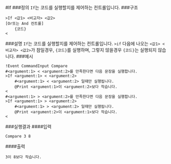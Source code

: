 #If
###정의
`If`는 코드를 실행할지를 제어하는 컨트롤입니다.
###구조
```
>If <값1> <비교자> <값2>
[Or또는 And 컨트롤]
    {코드}
<
```
###설명
`If`는 코드를 실행할지를 제어하는 컨트롤입니다.
`>if` 다음에 나오는 `<값1> <비교자> <값2>`가 참일경우, `{코드}`를 실행하며, 그렇지 않을경우 `{코드}`는 실행되지 않습니다.
###예시
```
!Event CommandInput Compare
#<argument:1> < <argument:2>를 만족한다면 다음 문장을 실행합니다.
>If <argument:1> < <argument:2>
    #<argument:1> < <argument:2> 일때만 실행됩니다.
    @Print <argument:1>이 <argument:2>보다 작습니다.
<
#<argument:1> > <argument:2>를 만족한다면 다음 문장을 실행합니다.
>If <argument:1> > <argument:2>
    #<argument:1> > <argument:2> 일때만 실행됩니다.
    @Print <argument:2>이 <argument:1>보다 작습니다.
<
```
###실행결과
####입력
```
Compare 3 8
```
####출력
```
3이 8보다 작습니다.
```